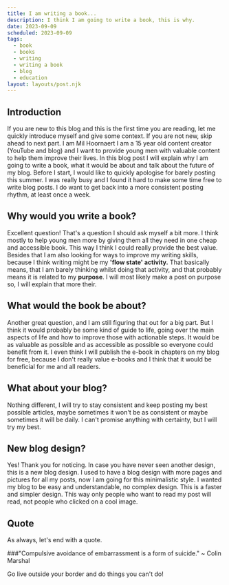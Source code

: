 ```yaml
---
title: I am writing a book...
description: I think I am going to write a book, this is why.
date: 2023-09-09
scheduled: 2023-09-09
tags:
  - book
  - books
  - writing
  - writing a book
  - blog
  - education
layout: layouts/post.njk
---
```

## Introduction

If you are new to this blog and this is the first time you are reading, let me quickly introduce myself and give some context. If you are not new, skip ahead to next part. I am Mil Hoornaert I am a 15 year old content creator (YouTube and blog) and I want to provide young men with valuable content to help them improve their lives. In this blog post I will explain why I am going to write a book, what it would be about and talk about the future of my blog. Before I start, I would like to quickly apologise for barely posting this summer. I was really busy and I found it hard to make some time free to write blog posts.
I do want to get back into a more consistent posting rhythm, at least once a week.

## Why would you write a book?

Excellent question! That's a question I should ask myself a bit more. I think mostly to help young men more by giving them all they need in one cheap and accessible book. This way I think I could really provide the best value. Besides that I am also looking for ways to improve my writing skills, because I think writing might be my **'flow state' activity.** That basically means, that I am barely thinking whilst doing that activity, and that probably means it is related to my **purpose**. I will most likely make a post on purpose so, I will explain that more their.

## What would the book be about?

Another great question, and I am still figuring that out for a big part. But I think it would probably be some kind of guide to life, going over the main aspects of life and how to improve those with actionable steps. It would be as valuable as possible and as accessible as possible so everyone could benefit from it.
I even think I will publish the e-book in chapters on my blog for free, because I don't really value e-books and I think that it would be beneficial for me and all readers.

## What about your blog?

Nothing different, I will try to stay consistent and keep posting my best possible articles, maybe sometimes it won't be as consistent or maybe sometimes it will be daily. I can't promise anything with certainty, but I will try my best.

## New blog design?

Yes! Thank you for noticing. In case you have never seen another design, this is a new blog design. I used to have a blog design with more pages and pictures for all my posts, now I am going for this minimalistic style. I wanted my blog to be easy and understandable, no complex design. This is a faster and simpler design. This way only people who want to read my post will read, not people who clicked on a cool image.

## Quote
As always, let's end with a quote.

###"Compulsive avoidance of embarrassment is a form of suicide."
~ Colin Marshal

Go live outside your border and do things you can't do!